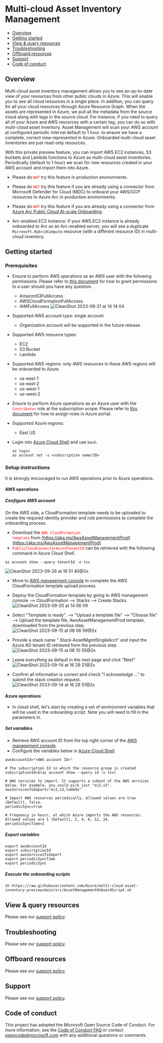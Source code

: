 # Multi-cloud Asset Inventory Management

- [Overview](https://github.com/Azure/multi-cloud-asset-inventory-preview/tree/main#overview)
- [Getting started](https://github.com/Azure/multi-cloud-asset-inventory-preview/tree/main#getting-started)
- [View & query resources](https://github.com/Azure/multi-cloud-asset-inventory-preview/tree/main#view-and-query-asset-inventory)
- [Troubleshooting](https://github.com/Azure/multi-cloud-asset-inventory-preview/tree/main#troubleshooting)
- [Offboard resources](https://github.com/Azure/multi-cloud-asset-inventory-preview/tree/main#offboard-asset-inventory)
- [Support](https://github.com/Azure/multi-cloud-asset-inventory-preview/tree/main#support)
- [Code of conduct](https://github.com/Azure/multi-cloud-asset-inventory-preview/tree/main#code-of-conduct)

## Overview
Multi-cloud asset inventory management allows you to see an up-to-date view of your resources from other public clouds in Azure. This will enable you to see all cloud resources in a single place. In addition, you can query for all your cloud resources through Azure Resource Graph. When the assets are represented in Azure, we pull all the metadata from the source cloud along with tags in the source cloud. For instance, if you need to query all of your Azure and AWS resources with a certain tag, you can do so with multi-cloud asset inventory.  Asset Management will scan your AWS account at configured periodic interval default to 1 hour. to ensure we have a complete, correct view represented in Azure. Onboarded multi-cloud asset inventories are just read-only resources.

With this private preview feature, you can import AWS EC2 instances, S3 buckets and Lambda functions to Azure as multi-cloud asset inventories. Periodically (default to 1 hour) we scan for new resources created in your AWS account and import them into Azure.

- Please do <code style="color : red">NOT</code> try this feature in production environments.
  
- Please do <code style="color : red">NOT</code> try this feature if you are already using a connector from Microsoft Defender for Cloud (MDC) to onboard your AWS/GCP resources to Azure Arc in production environments.

- Please do <code style="color : red">NOT</code> try this feature if you are already using a connector from [Azure Arc Public Cloud At-scale Onboarding](https://github.com/Azure/azure-arc-publicclouds-preview).

- Arc-enabled EC2 Instance: If your AWS EC2 instance is already onboarded to Arc as an Arc-enabled server, you will see a duplicate `Microsoft.HybridCompute` resource (with a different resource ID) in multi-cloud inventory.

## Getting started

### Prerequisites

- Ensure to perform AWS operations as an AWS user with the following permissions. Please refer to [this document](https://docs.aws.amazon.com/IAM/latest/UserGuide/id_users_change-permissions.html#users_change_permissions-add-console) for how to grant  permissions to a user should you have any question.
  - AmazonS3FullAccess
  - AWSCloudFormationFullAccess
  - IAMFullAccess
![CleanShot 2023-09-21 at 14 14 04](https://github.com/Azure/multi-cloud-asset-inventory-preview/assets/35560783/e8b5a36a-3815-4501-abc2-c497a3fa671e)

- Supported AWS account type: single account
  
  - Organization account will be supported in the future release.

- Supported AWS resource types: 
    - EC2
    - S3 Bucket
    - Lambda

- Supported AWS regions: only AWS resources in these AWS regions will be onboarded to Azure.
    - us-east-1
    - us-east-2
    - us-west-1
    - us-west-2  


- Ensure to perform Azure operations as an Azure user with the <code style="color : red">Contributor</code> role at the subscription scope. Please refer to [this document](https://learn.microsoft.com/en-us/azure/role-based-access-control/role-assignments-portal?tabs=delegate-condition) for how to assign roles in Azure portal.

- Supported Azure regions: 
    - East US

- Login into [Azure Cloud Shell](https://portal.azure.com/#cloudshell/) and use `bash`.

    ```
    az login
    az account set -s <subscription name/ID>
    ```

### Setup instructions
It is strongly encouraged to run AWS operations prior to Azure operations.

#### AWS operations
##### Configure AWS account
On the AWS side, a CloudFormation template needs to be uploaded to create the required identity provider and role permissions to complete the onboarding process.

- Download the <code style="color : red">AWS CloudFormation template</code> from [https://aka.ms/AwsAssetManagementProd](https://aka.ms/AwsAssetManagementProd)
- <code style="color : red">PublicCloudConnectorAzureTenantId</code> can be retrieved with the following command in Azure Cloud Shell.
```
az account show --query tenantId -o tsv
```
![CleanShot 2023-09-26 at 16 51 40@2x](https://github.com/Azure/multi-cloud-asset-inventory-preview/assets/35560783/8ad77cea-31ac-4bc6-8327-428d2b0186be)
  

- Move to [AWS management console](https://aws.amazon.com/console) to complete the AWS CloudFormation template upload process.


- Deploy the CloudFormation template by going to AWS management console --> CloudFormation --> Stacks --> Create Stacks.
![CleanShot 2023-09-20 at 14 06 09](https://github.com/Azure/multi-cloud-asset-inventory-preview/assets/35560783/7c4406ee-cc01-448e-97a8-6d89cc3ee358)


- Select "Template is ready". --> "Upload a template file" --> "Choose file" --> Upload the template file, AwsAssetManagementProd.template, downloaded from the previous step.
![CleanShot 2023-09-15 at 08 06 59@2x](https://github.com/Azure/azure-arc-publicclouds-preview/assets/35560783/5f6ebbaf-9d02-418a-b74e-31967ded6a98)

- Provide a stack name " Stack-AssetMgmtSingleAcct" and input the Azure AD tenant ID retrieved from the previous step.
![CleanShot 2023-09-15 at 08 10 55@2x](https://github.com/Azure/azure-arc-publicclouds-preview/assets/35560783/886d6894-48e2-46c5-9a1a-33b9bd7c601d)


- Leave everything as default in the next page and click "Next"
![CleanShot 2023-09-14 at 16 29 21@2x](https://github.com/Azure/azure-arc-publicclouds-preview/assets/35560783/8d2431b3-223a-4c31-959f-275d8f80b127)

- Confirm all information is correct and check "I acknowledge ..." to submit the stack creation request.
![CleanShot 2023-09-14 at 16 29 51@2x](https://github.com/Azure/azure-arc-publicclouds-preview/assets/35560783/6fad050c-1848-4432-8d98-5de81d22d35f)


#### Azure operations
- In cloud shell, let's start by creating a set of environment variables that will be used in the onboarding script. Note you will need to fill in the parameters in.

##### Set variables
- Retrieve AWS account ID from the top right corner of the [AWS management console](https://aws.amazon.com/console/).
- Configure the variables below in [Azure Cloud Shell](https://shell.azure.com).
```
awsAccountId="<AWS account ID>"
```
```
# The subscription Id in which the resource group is created
subscriptionId=$(az account show --query id -o tsv)

# AWS services to import. It supports a subset of the AWS services below. For example, you could pick just "ec2,s3".
awsServicesToImport="ec2,s3,lambda"

# Import AWS resources periodically. Allowed values are true (Default), false.
periodicSync=true

# Frequency in hours, at which Azure imports the AWS resources. Allowed values are 1 (Default), 2, 4, 6, 12, 24.
periodicSyncTime=1
```

##### Export variables
```
export awsAccountId
export subscriptionId
export awsServicesToImport
export periodicSyncTime
export periodicSync
```

##### Execute the onboarding scripts
```
sh https://raw.githubusercontent.com/Azure/multi-cloud-asset-inventory-preview/main/src/AssetManagementOnboardScript.sh
```

## View & query resources
Please see our [support policy](https://github.com/Azure/multi-cloud-asset-inventory-preview/blob/main/view-and-query-asset-inventory.md).

## Troubleshooting
Please see our [support policy](https://github.com/Azure/multi-cloud-asset-inventory-preview/blob/main/troubleshooting.md).

## Offboard resources
Please see our [support policy](https://github.com/Azure/multi-cloud-asset-inventory-preview/blob/main/offboard-asset-inventory.md).

## Support
Please see our [support policy](https://github.com/Azure/multi-cloud-asset-inventory-preview/blob/main/SUPPORT.md).

## Code of conduct
This project has adopted the Microsoft Open Source Code of Conduct. For more information, see the [Code of Conduct FAQ](https://github.com/Azure/multi-cloud-asset-inventory-preview/blob/main/CODE_OF_CONDUCT.md) or contact opencode@microsoft.com with any additional questions or comments.
